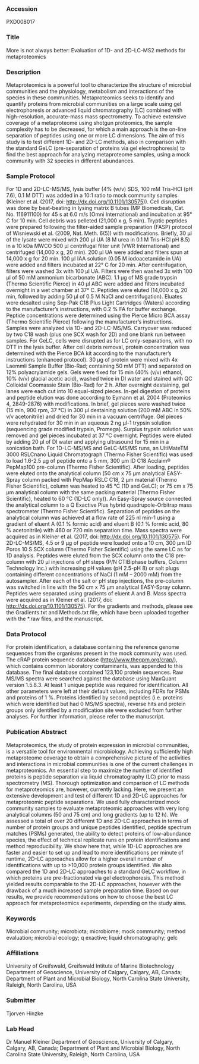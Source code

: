 ### Accession
PXD008017

### Title
More is not always better: Evaluation of 1D- and 2D-LC-MS2 methods for metaproteomics

### Description
Metaproteomics is a powerful tool to characterize the structure of microbial communities and the physiology, metabolism and interactions of the species in these communities. Metaproteomics seeks to identify and quantify proteins from microbial communities on a large scale using gel electrophoresis or advanced liquid chromatography (LC) combined with high-resolution, accurate-mass mass spectrometry. To achieve extensive coverage of a metaproteome using shotgun proteomics, the sample complexity has to be decreased, for which a main approach is the on-line separation of peptides using one or more LC dimensions. The aim of this study is to test different 1D- and 2D-LC methods, also in comparison with the standard GeLC (pre-separation of proteins via gel electrophoresis) to find the best approach for analyzing metaproteome samples, using a mock community with 32 species in different abundances.

### Sample Protocol
For 1D and 2D-LC-MS/MS, lysis buffer (4% (w/v) SDS, 100 mM Tris-HCl (pH 7.6), 0.1 M DTT) was added in a 10:1 ratio to mock community samples (Kleiner et al. (2017, doi: http://dx.doi.org/10.1101/130575)). Cell disruption was done by beat-beating in lysing matrix B tubes (MP Biomedicals, Cat. No. 116911100) for 45 s at 6.0 m/s (Omni International) and incubation at 95° C for 10 min. Cell debris was pelleted (21,000 x g, 5 min). Tryptic peptides were prepared following the filter-aided sample preparation (FASP) protocol of Wisniewski et al.  (2009, Nat. Meth. 6(5)) with modifications. Briefly, 30 µl of the lysate were mixed with 200 µl UA (8 M urea in 0.1 M Tris-HCl pH 8.5) in a 10 kDa MWCO 500 µl centrifugal filter unit (VWR International) and centrifuged (14,000 x g, 20 min). 200 µl UA were added and filters spun at 14,000 x g for 20 min. 100 µl IAA solution (0.05 M iodoacetamide in UA) were added and filters incubated at 22° C for 20 min. After centrifugation, filters were washed 3x with 100 µl UA.  Filters were then washed 3x with 100 µl of 50 mM ammonium bicarbonate (ABC). 1.1 µg of MS grade trypsin (Thermo Scientific Pierce) in 40 µl ABC were added and filters incubated overnight in a wet chamber at 37° C. Peptides were eluted (14,000 x g, 20 min, followed by adding 50 µl of 0.5 M NaCl and centrifugation). Eluates were desalted using Sep-Pak C18 Plus Light Cartridges (Waters) according to the manufacturer’s instructions, with 0.2 % FA for buffer exchange. Peptide concentrations were determined using the Pierce Micro BCA assay (Thermo Scientific Pierce) following the manufacturer’s instructions. Samples were analyzed via 1D- and 2D-LC-MS/MS. Carryover was reduced by two C18 wash (plus one SCX wash for 2D) and one blank run between samples.  For GeLC, cells were disrupted as for LC only-separations, with no DTT in the lysis buffer. After cell debris removal, protein concentration was determined with the Pierce BCA kit according to the manufacturer’s instructions (enhanced protocol). 30 µg of protein were mixed with 4x Laemmli Sample Buffer (Bio-Rad; containing 50 mM DTT) and separated on 12% polyacrylamide gels. Gels were fixed for 15 min (40% (v/v) ethanol, 10% (v/v) glacial acetic acid), washed twice in DI water and stained with QC Colloidal Coomassie Stain (Bio-Rad) for 2 h. After overnight destaining, gel lanes were each cut into 10 equal-sized pieces. In-gel digestion of proteins and peptide elution was done according to Eymann et al. 2004 (Proteomics 4, 2849-2876) with modifications. In brief, gel pieces were washed twice (15 min, 900 rpm, 37 °C) in 300 µl destaining solution (200 mM ABC in 50% v/v acetonitrile) and dried for 30 min in a vacuum centrifuge. Gel pieces were rehydrated for 30 min in an aqueous 2 ng µl-1 trypsin solution (sequencing grade modified trypsin, Promega). Surplus trypsin solution was removed and gel pieces incubated at 37 °C overnight. Peptides were eluted by adding 20 µl of DI water and applying ultrasound for 15 min in a sonication bath.   For 1D-LC-MS/MS and GeLC-MS/MS runs, an UltiMateTM 3000 RSLCnano Liquid Chromatograph (Thermo Fisher Scientific) was used to load 1.6-2.5 μg of peptide onto a 5 mm, 300 µm ID C18 Acclaim® PepMap100 pre-column (Thermo Fisher Scientific). After loading, peptides were eluted onto the analytical column (50 cm x 75 µm analytical EASY-Spray column packed with PepMap RSLC C18, 2 µm material (Thermo Fisher Scientific), column was heated to 45 °C (1D and GeLC); or 75 cm x 75 μm analytical column with the same packing material (Thermo Fisher Scientific), heated to 60 °C (1D-LC only)). An Easy-Spray source connected the analytical column to a Q Exactive Plus hybrid quadrupole-Orbitrap mass spectrometer (Thermo Fisher Scientific). Separation of peptides on the analytical column was achieved at a flow rate of 225 nl min-1 using a gradient of eluent A (0.1 % formic acid) and eluent B (0.1 % formic acid, 80 % acetonitrile) with 460 or 720 min separation time. Mass spectra were acquired as in Kleiner et al. (2017, doi: http://dx.doi.org/10.1101/130575). For 2D-LC-MS/MS, 4.5 or 9 μg of peptide were loaded onto a 10 cm, 300 µm ID Poros 10 S SCX column (Thermo Fisher Scientific) using the same LC as for 1D analysis. Peptides were eluted from the SCX column onto the C18 pre-column with 20 μl injections of pH steps (P/N CTIBiphase buffers, Column Technology Inc.) with increasing pH values (pH 2.5-pH 8) or salt plugs containing different concentrations of NaCl (1 mM – 2000 mM) from the autosampler. After each of the salt or pH step injections, the pre-column was switched in line with the 50 cm x 75 µm analytical EASY-Spray column. Peptides were separated using gradients of eluent A and B. Mass spectra were acquired as in Kleiner et al. (2017, doi: http://dx.doi.org/10.1101/130575).  For the gradients and methods, please see the Gradients.txt and Methods.txt file, which have been uploaded together with the *.raw files, and the manuscript.

### Data Protocol
For protein identification, a database containing the reference genome sequences from the organisms present in the mock community was used. The cRAP protein sequence database (http://www.thegpm.org/crap/), which contains common laboratory contaminants, was appended to this database.  The final database contained 123,100 protein sequences.  Raw MS/MS spectra were searched against the database using MaxQuant version 1.5.8.3. At least 1 unique peptide was required for identification. All other parameters were left at their default values, including FDRs for PSMs and proteins of 1 %. Proteins identified by second peptides (i.e. proteins which were identified but had 0 MS/MS spectra), reverse hits and protein groups only identified by a modification site were excluded from further analyses. For further information, please refer to the manuscript.

### Publication Abstract
Metaproteomics, the study of protein expression in microbial communities, is a versatile tool for environmental microbiology. Achieving sufficiently high metaproteome coverage to obtain a comprehensive picture of the activities and interactions in microbial communities is one of the current challenges in metaproteomics. An essential step to maximize the number of identified proteins is peptide separation via liquid chromatography (LC) prior to mass spectrometry (MS). Thorough optimization and comparison of LC methods for metaproteomics are, however, currently lacking. Here, we present an extensive development and test of different 1D and 2D-LC approaches for metaproteomic peptide separations. We used fully characterized mock community samples to evaluate metaproteomic approaches with very long analytical columns (50 and 75 cm) and long gradients (up to 12 h). We assessed a total of over 20 different 1D and 2D-LC approaches in terms of number of protein groups and unique peptides identified, peptide spectrum matches (PSMs) generated, the ability to detect proteins of low-abundance species, the effect of technical replicate runs on protein identifications and method reproducibility. We show here that, while 1D-LC approaches are faster and easier to set up and lead to more identifications per minute of runtime, 2D-LC approaches allow for a higher overall number of identifications with up to &gt;10,000 protein groups identified. We also compared the 1D and 2D-LC approaches to a standard GeLC workflow, in which proteins are pre-fractionated via gel electrophoresis. This method yielded results comparable to the 2D-LC approaches, however with the drawback of a much increased sample preparation time. Based on our results, we provide recommendations on how to choose the best LC approach for metaproteomics experiments, depending on the study aims.

### Keywords
Microbial community; microbiota; microbiome; mock community; method evaluation; microbial ecology; q exactive; liquid chromatography; gelc

### Affiliations
University of Greifswald, Greifswald Intitute of Marine Biotechnology
Department of Geoscience, University of Calgary, Calgary, AB, Canada; Department of Plant and Microbial Biology, North Carolina State University, Raleigh, North Carolina, USA

### Submitter
Tjorven Hinzke

### Lab Head
Dr Manuel Kleiner
Department of Geoscience, University of Calgary, Calgary, AB, Canada; Department of Plant and Microbial Biology, North Carolina State University, Raleigh, North Carolina, USA


